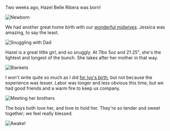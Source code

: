 Two weeks ago, Hazel Belle Ribera was born!

![Newborn](/brendan/images/hazel-birth/01.jpg)

We had another great home birth with our [wonderful midwives](http://www.midwifeseattle.com/). Jessica was amazing, to say the least.

![Snuggling with Dad](/brendan/images/hazel-birth/02.jpg)

Hazel is a great little girl, and so snuggly. At 7lbs 5oz and 21.25", she's the lightest and longest of the bunch. She takes after her mother in that way.

![Blankets](/brendan/images/hazel-birth/03.jpg)

I won't write quite so much as I did [for Ivo's birth](../the-birth-of-ivo-clark-ribera/), but not because the experience was lesser. Labor was longer and less obvious this time, but we had good friends and a warm fire to keep us company.

![Meeting her brothers](/brendan/images/hazel-birth/04.jpg)

The boys both love her, and love to hold her. They're so tender and sweet together; we feel really blessed.

![Awake!](/brendan/images/hazel-birth/05.jpg)
